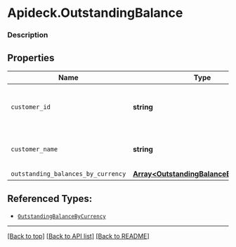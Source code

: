 # Apideck.OutstandingBalance

### Description

## Properties
Name | Type | Description | Notes
------------ | ------------- | ------------- | -------------
`customer_id` | **string** | Unique identifier for the customer or supplier. | [optional] 
`customer_name` | **string** | Full name of the customer or supplier. | [optional] 
`outstanding_balances_by_currency` | [**Array&lt;OutstandingBalanceByCurrency&gt;**](OutstandingBalanceByCurrency.md) |  | [optional] 





## Referenced Types:


* [`OutstandingBalanceByCurrency`](OutstandingBalanceByCurrency.md)

---

[[Back to top]](#) [[Back to API list]](../../../../README.md#documentation-for-api-endpoints) [[Back to README]](../../../../README.md)


